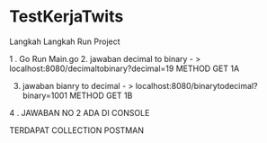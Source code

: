 # TestKerjaTwits


Langkah Langkah Run Project 

1 . Go Run Main.go
2. jawaban decimal to binary - >  localhost:8080/decimaltobinary?decimal=19    METHOD GET 1A

3. jawaban bianry to decimal  - >  localhost:8080/binarytodecimal?binary=1001 METHOD GET 1B 

4 . JAWABAN NO 2 ADA DI CONSOLE 

TERDAPAT COLLECTION POSTMAN 
